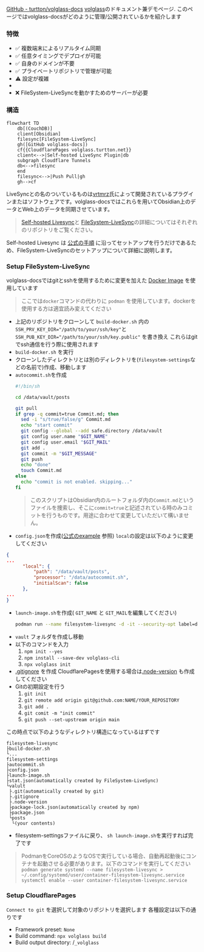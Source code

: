 [GitHub - turtton/volglass-docs](https://github.com/turtton/volglass-docs)
[volglass](https://github.com/turtton/volglass)のドキュメント兼デモページ.
このページではvolglass-docsがどのように管理/公開されているかを紹介します

### 特徴
- ✅ 複数端末によるリアルタイム同期
- ✅ 任意タイミングでデプロイが可能
- ✅ 自身のドメインが不要
- ✅ プライベートリポジトリで管理が可能
- ⚠️ 設定が複雑
- 
- ❌ FileSystem-LiveSyncを動かすためのサーバーが必要

### 構造
```mermaid
flowchart TD
	db[(CouchDB)]
	client[Obsidian]
	filesync[FileSystem-LiveSync]
	gh([GitHub volglass-docs])
	cf{{CloudflarePages volglass.turtton.net}}
	client<-->|Self-hosted LiveSync Plugin|db
	subgraph Cloudflare Tunnels
	db<-->filesync
	end
	filesync<-->|Push Pull|gh
	gh-->cf
```
LiveSyncとの名のついているものは[vrtmrz](https://github.com/vrtmrz)氏によって開発されているプラグインまたはソフトウェアです。volglass-docsではこれらを用いてObsidian上のデータとWeb上のデータを同期させています。
> [Self-hosted Livesync](https://github.com/vrtmrz/obsidian-livesync)と [FileSystem-LiveSync](https://github.com/vrtmrz/filesystem-livesync)の詳細についてはそれぞれのリポジトリをご覧ください。

Self-hosted Livesync は [公式の手順](https://github.com/vrtmrz/obsidian-livesync#how-to-use) に沿ってセットアップを行うだけであるため、FileSystem-LiveSyncのセットアップについて詳細に説明します。

### Setup FileSystem-LiveSync
volglass-docsではgitとsshを使用するために変更を加えた [Docker Image](https://github.com/turtton/filesystem-livesync) を使用しています
>ここでは`docker`コマンドの代わりに `podman` を使用しています。dockerを使用する方は適宜読み変えてください
- 上記のリポジトリをクローンして  `build-docker.sh` 内の`SSH_PRV_KEY_DIR="/path/to/your/ssh/key"`と`SSH_PUB_KEY_DIR="/path/to/your/ssh/key.public"` を書き換え
  これらはgitでssh通信を行う際に使用されます
- `build-docker.sh` を実行
- クローンしたディレクトリとは別のディレクトリを(`filesystem-settings`などの名前で)作成、移動します
- `autocommit.sh`を作成
  ```sh
  #!/bin/sh  
  
  cd /data/vault/posts  
  
  git pull  
  if grep -q commit=true Commit.md; then  
    sed -i "s/true/false/g" Commit.md  
    echo "start commit"  
    git config --global --add safe.directory /data/vault  
    git config user.name "$GIT_NAME"  
    git config user.email "$GIT_MAIL"  
    git add .  
    git commit -m "$GIT_MESSAGE"  
    git push  
    echo "done"  
    touch Commit.md  
  else  
    echo "commit is not enabled. skipping..."  
  fi

  ```
  >このスクリプトはObsidian内のルートフォルダ内の`Commit.md`というファイルを捜索し、そこに`commit=true`と記述されている時のみコミットを行うものです。用途に合わせて変更していただいて構いません。
-  `config.json`を作成([公式のexample](https://github.com/turtton/filesystem-livesync#configuration) 参照)
  `local`の設定は以下のように変更してください
  ```json
  {
  ...
        "local": {
            "path": "/data/vault/posts",
            "processor": "/data/autocommit.sh",
            "initialScan": false
        },
  ...
  }
  ```
- `launch-image.sh`を作成( `GIT_NAME` と `GIT_MAIL`を編集してください)
  ```sh
  podman run --name filesystem-livesync -d -it --security-opt label=disable -e GIT_NAME=your_name -e GIT_MAIL=your@mail.com -e CHOKIDAR_USEPOLLING=1 -v /path/to/filesystem-settings:/data filesystem-livesync
  ```
- `vault` フォルダを作成し移動
- 以下のコマンドを入力
	1. `npm init --yes`
	2. `npm install --save-dev volglass-cli`
	3. `npx volglass init`
- [.gitignore](https://github.com/turtton/volglass-docs/blob/main/.gitignore) を作成
 CloudflarePagesを使用する場合は[.node-version](https://github.com/turtton/volglass-docs/blob/main/.node-version) も作成してください
- Gitの初期設定を行う
	1. `git init`
	2. `git remote add origin git@github.com:NAME/YOUR_REPOSITORY`
	3. `git add .`
	4. `git comit -m "init commit"`
	5. `git push --set-upstream origin main`

この時点で以下のようなディレクトリ構造になっているはずです
```
filesystem-livesync
├build-docker.sh
└...
filesystem-settings
├autocommit.sh
├config.json
├launch-image.sh
├stat.json(automatically created by FileSystem-LiveSync)
└valult
 ├.git(automatically created by git)
 ├.gitignore
 ├.node-version
 ├package-lock.json(automatically created by npm)
 ├package.json
 └posts
  └(your contents)
```
- filesystem-settingsファイルに戻り、 `sh launch-image.sh`を実行すれば完了です
>PodmanをCoreOSのようなOSで実行している場合、自動再起動後にコンテナを起動させる必要があります。以下のコマンドを実行してください
>`podman generate systemd --name filesystem-livesync > ~/.config/systemd/user/container-filesystem-livesync.service`
>`systemctl enable --user container-filesystem-livesync.service`

### Setup CloudflarePages
`Connect to git` を選択して対象のリポジトリを選択します
各種設定は以下の通りです
- Framework preset: `None`
- Build command: `npx volglass build`
- Build output directory: /`_volglass`